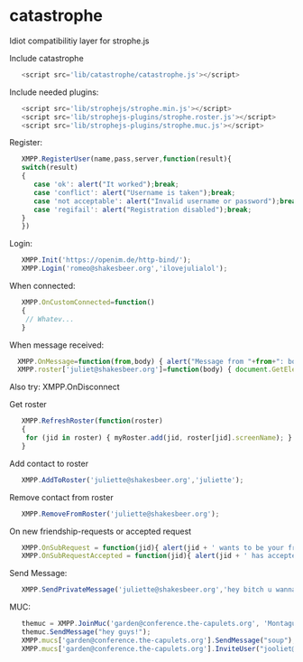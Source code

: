 # catastrophe

Idiot compatibilitiy layer for strophe.js

Include catastrophe
```javascript
   <script src='lib/catastrophe/catastrophe.js'></script>
```

Include needed plugins:
```javascript
   <script src='lib/strophejs/strophe.min.js'></script>
   <script src='lib/strophejs-plugins/strophe.roster.js'></script>
   <script src='lib/strophejs-plugins/strophe.muc.js'></script>
```

Register:
```javascript
   XMPP.RegisterUser(name,pass,server,function(result){
   switch(result)
   {
      case 'ok': alert("It worked");break;
      case 'conflict': alert("Username is taken");break;
      case 'not acceptable': alert("Invalid username or password");break;
      case 'regifail': alert("Registration disabled");break;
   }
   })
```

Login:
```javascript
   XMPP.Init('https://openim.de/http-bind/');
   XMPP.Login('romeo@shakesbeer.org','ilovejulialol');
```

When connected:
```javascript
   XMPP.OnCustomConnected=function()
   {
   	// Whatev...
   }
```

When message received:
```javascript
  XMPP.OnMessage=function(from,body) { alert("Message from "+from+": body"); }
  XMPP.roster['juliet@shakesbeer.org']=function(body) { document.GetElementByID["lastMessage"].innerHTML="received: "+body;  }
```
Also try: XMPP.OnDisconnect

Get roster
```javascript
   XMPP.RefreshRoster(function(roster)
   {
   	for (jid in roster) { myRoster.add(jid, roster[jid].screenName); }
   }
```

Add contact to roster
```javascript
   XMPP.AddToRoster('juliette@shakesbeer.org','juliette');
```

Remove contact from roster
```javascript
   XMPP.RemoveFromRoster('juliette@shakesbeer.org');
```
On new friendship-requests or accepted request
```javascript
   XMPP.OnSubRequest = function(jid){ alert(jid + ' wants to be your friend!'); }
   XMPP.OnSubRequestAccepted = function(jid){ alert(jid + ' has accepted your friendship-request!'); }
```	

Send Message:
```javascript
   XMPP.SendPrivateMessage('juliette@shakesbeer.org','hey bitch u wanna');
```


MUC:
```javascript
   themuc = XMPP.JoinMuc('garden@conference.the-capulets.org', 'MontagueLoverboy', function(from,body) { alert('message from '+'from: '+body); }) ;
   themuc.SendMessage("hey guys!");
   XMPP.mucs['garden@conference.the-capulets.org'].SendMessage("soup");
   XMPP.mucs['garden@conference.the-capulets.org'].InviteUser("jooliet@shakespear.lit", "get ur ass here");
```

